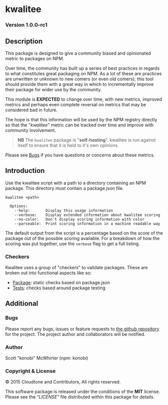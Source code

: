 # kwalitee
### Version 1.0.0-rc1

## Description

This package is designed to give a community biased and opinionated metric to packages on NPM.

Over time, the community has built up a series of best practices in regards to what constitutes great packaging on NPM. As a lot of these are practices are unwritten or unknown to new comers (or even old comers); this tool should provide them with a great way in which to incrementally improve their package for wider use by the community.

This module is **EXPECTED** to change over time, with new metrics, improved metrics and perhaps even complete reversal on metrics that may be considered bad in future.

The hope is that this information will be used by the NPM registry directly so that the "_kwalitee_" metric can be tracked over time and improve with community involvement.

> **NB**  The `kwalitee` package is "**self-hosting**". kwalitee is run against itself to ensure that it is held to it's own opinions.

Please see [Bugs](#Bugs) if you have questions or concerns about these metrics.

## Introduction

Use the kwalitee script with a path to a directory containing an NPM package. This directory _must_ contain a package.json file.

    kwalitee <path>
    
      Options:
        --help:       Display this usage information
        --verbose:    Display extended information about kwalitee scoring
        --no-color:   Don't display scoring information with color
        --parseable:  Print scoring information in a machine readable way

The default output from the script is a percentage based on the score of the package out of the possible scoring available. For a breakdown of how the scoring was put together, use the `verbose` flag to get a full listing.

### Checkers

Kwalitee uses a group of "checkers" to validate packages. These are broken out into functional aspects like so:

 * [Package](docs/checkers/Package.md): static checks based on package.json
 * [Tests](docs/checkers/Tests.md): checks based around package testing

## Additional

### Bugs

Please report any bugs, issues or feature requests to [the github repository](https://github.com/konobi/kwalitee/issues/) for the project. The project author and collaborators will be notified.

### Author

Scott "konobi" McWhirter (npm: konobi)

### Copyright & License

© 2015 Cloudtone and Contributors, All rights reserved.

This software package is released under the conditions of the **MIT** license. Please see the _"LICENSE"_ file distributed within this package for details.
